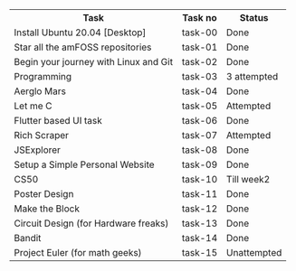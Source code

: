 <table>
  <tr>
    <th>Task</th>
    <th>Task no</th>
    <th>Status</th>
  </tr>
  <tr>
    <td>Install Ubuntu 20.04 [Desktop]</td>
    <td>task-00</td>
    <td>Done</td>
  </tr>
  <tr>
    <td>Star all the amFOSS repositories</td>
    <td>task-01</td>
    <td>Done</td>
  </tr>
    <tr>
    <td>Begin your journey with Linux and Git</td>
    <td>task-02</td>
    <td>Done</td>
  </tr>
    <tr>
    <td>Programming</td>
    <td>task-03</td>
    <td>3 attempted</td>
  </tr>
    <tr>
    <td>Aerglo Mars</td>
    <td>task-04</td>
    <td>Done</td>
  </tr>
    <tr>
    <td> Let me C</td>
    <td>task-05</td>
    <td>Attempted</td>
  </tr>
    <tr>
    <td>Flutter based UI task</td>
    <td>task-06</td>
    <td>Done</td>
  </tr>
    <tr>
    <td>Rich Scraper</td>
    <td>task-07</td>
    <td>Attempted</td>
  </tr>
    <tr>
    <td>JSExplorer</td>
    <td>task-08</td>
    <td>Done</td>
  </tr>
    <tr>
    <td>Setup a Simple Personal Website</td>
    <td>task-09</td>
    <td>Done</td>
  </tr>
  <tr>
    <td>CS50</td>
    <td>task-10</td>
    <td>Till week2</td>
  </tr>
    <tr>
    <td>Poster Design</td>
    <td>task-11</td>
    <td>Done</td>
  </tr>
    <tr>
    <td>Make the Block</td>
    <td>task-12</td>
    <td>Done</td>
  </tr>  <tr>
    <td> Circuit Design (for Hardware freaks)</td>
    <td>task-13</td>
    <td>Done</td>
  </tr>
    <tr>
    <td>Bandit</td>
    <td>task-14</td>
    <td>Done</td>
  </tr>
    <tr>
    <td>Project Euler (for math geeks)</td>
    <td>task-15</td>
    <td>Unattempted</td>
  </tr>
</table>
